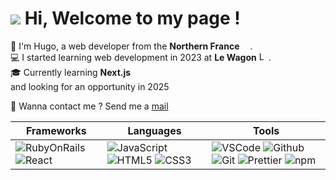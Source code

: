 <h1><img src="https://emojis.slackmojis.com/emojis/images/1660415347/60611/waving-hand.gif?1660415347"/> Hi, Welcome to my page !</h1>
  <p>
    👨 I'm Hugo, a web developer from the <b>Northern France</b> <img src="https://cdn-icons-png.flaticon.com/512/197/197560.png" width="13"/>.<br/>
    💻 I started learning web development in 2023 at <b>Le Wagon</b> <img alt="Le Wagon" src="https://d26jy9fbi4q9wx.cloudfront.net/assets/logo-ae2beeecce25d711f577b08deb9adfc6c02b673ed106b8d6c3da0f1721d9da33.svg"          width="15"/>.<br/>
    🎓 Currently learning <b>Next.js</b><br/> and looking for an opportunity in 2025
  </p>
  <p>
    🔗 Wanna contact me ? Send me a <a href="mailto:hugowalando@gmail.com" target="_blank">mail</a>
  </p>
<table>
  <thead>
    <tr>
      <th>Frameworks</th>
      <th>Languages</th>
      <th>Tools</th>
    </tr>
  </thead>
  <tbody>
    <tr>
      <td>
        <img alt="RubyOnRails" src="https://img.shields.io/badge/-RubyOnRails-D30002?style=flat-square&logo=ruby&logoColor=white" />
        <img alt="React" src="https://img.shields.io/badge/-React-45b8d8?style=flat-square&logo=react&logoColor=white" />
      </td>
      <td>
        <img alt="JavaScript" src="https://img.shields.io/badge/-JavaScript-EFD81B?style=flat-square&logo=javascript&logoColor=white" />
        <img alt="HTML5" src="https://img.shields.io/badge/-HTML5-E34F26?style=flat-square&logo=HTML5&logoColor=white"/>
        <img alt="CSS3" src="https://img.shields.io/badge/-CSS3-1572B6?style=flat-square&logo=CSS3&logoColor=white"/>
      </td>
      <td>
        <img alt="VSCode"src="https://img.shields.io/badge/-Visual%20Studio%20Code-23A9F2?style=flat-square&logo=Visual%20Studio%20Code&logoColor=white"/>
        <img alt="Github" src="https://img.shields.io/badge/-Github-181717?style=flat-square&logo=GitHub&logoColor=white"/>
        <img alt="Git" src="https://img.shields.io/badge/-Git-F44D27?style=flat-square&logo=Git&logoColor=white"/>
        <img alt="Prettier" src="https://img.shields.io/badge/-Prettier-F7B93E?style=flat-square&logo=prettier&logoColor=white" />
        <img alt="npm" src="https://img.shields.io/badge/-NPM-CB3837?style=flat-square&logo=npm&logoColor=white" />
      </td>
    </tr>
  </tbody>
</table>
